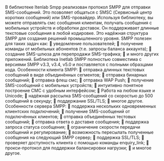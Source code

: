 В библиотеке Itenlab Smpp реализован протокол SMPP для отправки SMS-сообщений. Это позволяет общаться с SMSC (Сервисный центр коротких сообщений) или SMS-провайдер. Используя библиотеку, вы можете отправлять смс сообщения клиентам, получать сообщения с мобильных устройств и обработки доставок. Он поддерживает длинные текстовые сообщения в любой кодировке.
Это надёжная структура SMPP для создания решений промышленного уровня. SMPP полезен для таких задач как:
	уведомление пользователей;
	получение команды от мобильных абонентов (т.е. запросы баланса аккаунта);
	создание SMS-шлюза для перепродажи SMS-трафика;
	и много других приложений.
Библиотека Inetlab SMPP полностью совместима с версиями SMPP v3.3, v3.4, v5.0 и поставляется с полными образцами кода.
Особенности клиента SMPP:
	отправка длинных текстовых сообщений в виде объединённых сегментов;
	отправка бинарных сообщений;
	отправка флеш смс;
	отправка WAP Push;
	получение SMS-сообщений с мобильных устройств;
	интуитивно понятное построение СМС с удобным интерфейсом;
	Работа на любом языке и Unicode;
	надёжная рассылка SMS-сообщений со скоростью до 500 сообщений в секунду;
	поддержание SSL/TLS;
	многое другое.
Особенности сервера SMPP:
	поддержка нескольких одновременных клиентских подключений;
	получение SMS-сообщений от подключённых клиентов;
	отправка объединённых тестовых сообщений;
	отправка ответа о доставке сообщения;
	поддержка запроса статуса сообщения;
	ограничение скорости передачи сообщений и регулирование;
	возможность пересылать полученные сообщения на следующий SMPP сервер;
	поддержка SSL/TLS;
	проверяет доступность клиента с помощью команды enquiry_link;
	прокси-протокол для поддержки балансировки нагрузки;
	и многое другое.
